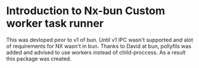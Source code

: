 # Introduction to Nx-bun Custom worker task runner

This was devloped piror to v1 of bun. Until v1 IPC wasn't supported and alot of requirements for NX wasn't in bun. Thanks to David at bun, pollyfils was added and advised to use workers instead of child-proccess. As a result this package was created.